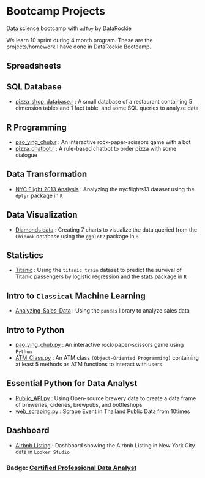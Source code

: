 # Bootcamp Projects

Data science bootcamp with `adToy` by DataRockie

We learn 10 sprint during 4 month program. These are the projects/homework I have done in DataRockie Bootcamp.

## **Spreadsheets**

## **SQL Database**
- [pizza_shop_database.r](https://github.com/Jintawee-s/bootcamp_projects/blob/main/SQL%20Database/pizza_shop_database.r) : A small database of a restaurant containing 5 dimension tables and 1 fact table, and some SQL queries to analyze data

## **R Programming**
- [pao_ying_chub.r](https://github.com/Jintawee-s/bootcamp_projects/blob/main/R%20Programming/pao_ying_chub.r) : An interactive rock-paper-scissors game with a bot
- [pizza_chatbot.r](https://github.com/Jintawee-s/bootcamp_projects/blob/main/R%20Programming/pizza_chatbot.r) : A rule-based chatbot to order pizza with some dialogue

## **Data Transformation**
- [NYC Flight 2013 Analysis](https://github.com/Jintawee-s/bootcamp_projects/blob/main/NYC%20Flights%202013%20Analysis.r) : Analyzing the nycflights13 dataset using the `dplyr` package in `R`

## **Data Visualization**
- [Diamonds data](https://github.com/Jintawee-s/bootcamp_projects/blob/main/diamonds%20data-visualization.pdf) : Creating 7 charts to visualize the data queried from the `Chinook` database using the `ggplot2` package in `R`

## **Statistics**
- [Titanic](https://github.com/Jintawee-s/bootcamp_projects/blob/main/Titanic_%20Logistic%20regression.pdf) : Using the `titanic_train` dataset to predict the survival of Titanic passengers by logistic regression and the stats package in `R`

## **Intro to `Classical` Machine Learning**
- [Analyzing_Sales_Data](https://github.com/Jintawee-s/bootcamp_projects/blob/main/Python/Course%20Pandas%20Foundation%20-%20Final%20Project.ipynb) : Using the `pandas` library to analyze sales data

## **Intro to Python**
- [pao_ying_chub.py](https://github.com/Jintawee-s/bootcamp_projects/blob/main/Python/pao_ying_chub.py) : An interactive rock-paper-scissors game using `Python`
- [ATM_Class.py](https://github.com/Jintawee-s/bootcamp_projects/blob/main/Python/ATM_class.py) : An ATM class `(Object-Oriented Programming)` containing at least 5 methods as ATM functions to interact with users

## **Essential Python for Data Analyst**
- [Public_API.py](https://github.com/Jintawee-s/bootcamp_projects/blob/main/Python/Public_API.py) : Using Open-source brewery data to create a data frame of breweries, cideries, brewpubs, and bottleshops
- [web_scraping.py](https://github.com/Jintawee-s/bootcamp_projects/blob/main/Python/web_scraping.py) : Scrape Event in Thailand Public Data from 10times

## **Dashboard**
- [Airbnb Listing](https://lookerstudio.google.com/reporting/d3b6d1b5-cde4-4aac-94a5-cf3c4f9724e3) : Dashboard showing the Airbnb Listing in New York City data in `Looker Studio`

### **Badge:** [Certified Professional Data Analyst](https://badgr.com/public/assertions/dW-wYq_EThSE8bB6uX2s8w)
